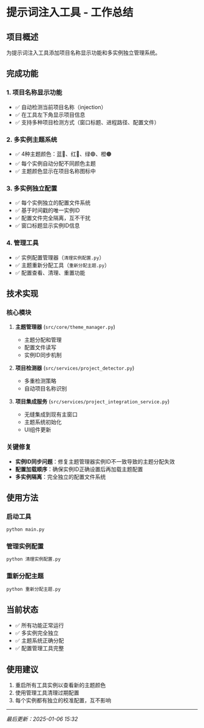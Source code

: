 # 提示词注入工具 - 工作总结

## 项目概述
为提示词注入工具添加项目名称显示功能和多实例独立管理系统。

## 完成功能

### 1. 项目名称显示功能
- ✅ 自动检测当前项目名称（injection）
- ✅ 在工具左下角显示项目信息
- ✅ 支持多种项目检测方式（窗口标题、进程路径、配置文件）

### 2. 多实例主题系统
- ✅ 4种主题颜色：蓝🔵、红🔴、绿🟢、橙🟠
- ✅ 每个实例自动分配不同颜色主题
- ✅ 主题颜色显示在项目名称图标中

### 3. 多实例独立配置
- ✅ 每个实例独立的配置文件系统
- ✅ 基于时间戳的唯一实例ID
- ✅ 配置文件完全隔离，互不干扰
- ✅ 窗口标题显示实例ID信息

### 4. 管理工具
- ✅ 实例配置管理器（`清理实例配置.py`）
- ✅ 主题重新分配工具（`重新分配主题.py`）
- ✅ 配置查看、清理、重置功能

## 技术实现

### 核心模块
1. **主题管理器** (`src/core/theme_manager.py`)
   - 主题分配和管理
   - 配置文件读写
   - 实例ID同步机制

2. **项目检测器** (`src/services/project_detector.py`)  
   - 多重检测策略
   - 自动项目名称识别

3. **项目集成服务** (`src/services/project_integration_service.py`)
   - 无缝集成到现有主窗口
   - 主题系统初始化
   - UI组件更新

### 关键修复
- **实例ID同步问题**：修复主题管理器实例ID不一致导致的主题分配失效
- **配置加载顺序**：确保实例ID正确设置后再加载主题配置
- **多实例隔离**：完全独立的配置文件系统

## 使用方法

### 启动工具
```bash
python main.py
```

### 管理实例配置
```bash
python 清理实例配置.py
```

### 重新分配主题
```bash
python 重新分配主题.py
```

## 当前状态
- ✅ 所有功能正常运行
- ✅ 多实例完全独立
- ✅ 主题系统正确分配
- ✅ 配置管理工具完整

## 使用建议
1. 重启所有工具实例以查看新的主题颜色
2. 使用管理工具清理过期配置
3. 每个实例都有独立的校准配置，互不影响

---
*最后更新：2025-01-06 15:32* 